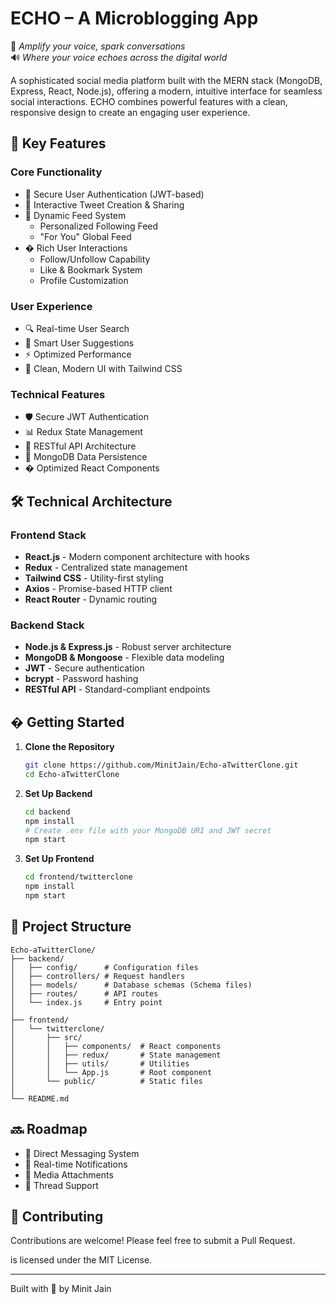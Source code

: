 # ECHO – A Microblogging App

🎯 _Amplify your voice, spark conversations_  
🔊 _Where your voice echoes across the digital world_

A sophisticated social media platform built with the MERN stack (MongoDB, Express, React, Node.js), offering a modern, intuitive interface for seamless social interactions. ECHO combines powerful features with a clean, responsive design to create an engaging user experience.

## 🚀 Key Features

### Core Functionality

- 🔐 Secure User Authentication (JWT-based)
- 📝 Interactive Tweet Creation & Sharing
- 🔄 Dynamic Feed System
  - Personalized Following Feed
  - "For You" Global Feed
- � Rich User Interactions
  - Follow/Unfollow Capability
  - Like & Bookmark System
  - Profile Customization

### User Experience

- 🔍 Real-time User Search
- 👥 Smart User Suggestions
- ⚡ Optimized Performance
- 🎨 Clean, Modern UI with Tailwind CSS

### Technical Features

- 🛡️ Secure JWT Authentication
- 📊 Redux State Management
- 🔄 RESTful API Architecture
- 💾 MongoDB Data Persistence
- � Optimized React Components

## 🛠️ Technical Architecture

### Frontend Stack

- **React.js** - Modern component architecture with hooks
- **Redux** - Centralized state management
- **Tailwind CSS** - Utility-first styling
- **Axios** - Promise-based HTTP client
- **React Router** - Dynamic routing

### Backend Stack

- **Node.js & Express.js** - Robust server architecture
- **MongoDB & Mongoose** - Flexible data modeling
- **JWT** - Secure authentication
- **bcrypt** - Password hashing
- **RESTful API** - Standard-compliant endpoints

## � Getting Started

1. **Clone the Repository**

   ```bash
   git clone https://github.com/MinitJain/Echo-aTwitterClone.git
   cd Echo-aTwitterClone
   ```

2. **Set Up Backend**

   ```bash
   cd backend
   npm install
   # Create .env file with your MongoDB URI and JWT secret
   npm start
   ```

3. **Set Up Frontend**
   ```bash
   cd frontend/twitterclone
   npm install
   npm start
   ```

## 📁 Project Structure

```
Echo-aTwitterClone/
├── backend/
│   ├── config/      # Configuration files
│   ├── controllers/ # Request handlers
│   ├── models/      # Database schemas (Schema files)
│   ├── routes/      # API routes
│   └── index.js     # Entry point
│
├── frontend/
│   └── twitterclone/
│       ├── src/
│       │   ├── components/  # React components
│       │   ├── redux/       # State management
│       │   ├── utils/       # Utilities
│       │   └── App.js       # Root component
│       └── public/          # Static files
│
└── README.md
```

## 🔜 Roadmap

- 📨 Direct Messaging System
- 🔔 Real-time Notifications
- 📎 Media Attachments
- 🧵 Thread Support

## 🤝 Contributing

Contributions are welcome! Please feel free to submit a Pull Request.

is licensed under the MIT License.

---

Built with 💙 by Minit Jain
